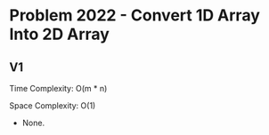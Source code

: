 # Problem 2022 - Convert 1D Array Into 2D Array

## V1

Time Complexity: O(m * n)

Space Complexity: O(1)

- None.
